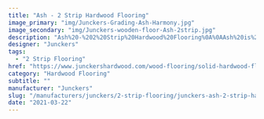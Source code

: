 ```yaml
---
title: "Ash - 2 Strip Hardwood Flooring"
image_primary: "img/Junckers-Grading-Ash-Harmony.jpg"
image_secondary: "img/Junckers-wooden-floor-Ash-2strip.jpg"
description: "Ash%20-%202%20Strip%20Hardwood%20Flooring%0A%0AAsh%20is%20one%20of%20the%20widespread%20European%20hardwood%20species.%0A%0AWith%20its%20excellent%20strength%20properties%2C%20the%20elegant%2C%20light%20appearance%20combined%20with%20the%20characteristic%20dark%20grain%20pattern%2C%20is%20very%20desirable%20as%20flooring.%20Over%20time%2C%20the%20natural%20ageing%20gives%20ash%20a%20warm%20and%20golden%20glow.%A0%0A%0AThis%20floor%20is%20also%20available%20as%20ships%20decking.%20The%20black%20neoprene%20strip%20placed%20between%20the%20boards%20adds%20a%20maritime%20look%20to%20the%20floor.%A0%0A%0AGET%20FREE%20SAMPLE%20OR%20QUOTE"
designer: "Junckers"
tags: 
  - "2 Strip Flooring"
href: "https://www.junckershardwood.com/wood-flooring/solid-hardwood-flooring/2-strip-wooden-flooring/product-page/ash-2-strip-hardwood-flooring"
category: "Hardwood Flooring"
subtitle: ""
manufacturer: "Junckers"
slug: "/manufacturers/junckers/2-strip-flooring/junckers-ash-2-strip-hardwood-flooring"
date: "2021-03-22"
---
```

